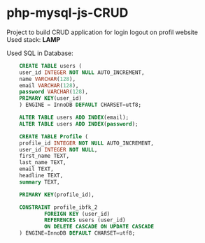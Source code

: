 # php-mysql-js-CRUD

Project to build CRUD application for login logout on profil website  
Used stack: **LAMP**

Used SQL in Database:
```sql
    CREATE TABLE users (
    user_id INTEGER NOT NULL AUTO_INCREMENT,
    name VARCHAR(128),
    email VARCHAR(128),
    password VARCHAR(128),
    PRIMARY KEY(user_id)
    ) ENGINE = InnoDB DEFAULT CHARSET=utf8;

    ALTER TABLE users ADD INDEX(email);
    ALTER TABLE users ADD INDEX(password);
```

```sql
    CREATE TABLE Profile (
    profile_id INTEGER NOT NULL AUTO_INCREMENT,
    user_id INTEGER NOT NULL,
    first_name TEXT,
    last_name TEXT,
    email TEXT,
    headline TEXT,
    summary TEXT,

    PRIMARY KEY(profile_id),

    CONSTRAINT profile_ibfk_2
            FOREIGN KEY (user_id)
            REFERENCES users (user_id)
            ON DELETE CASCADE ON UPDATE CASCADE
    ) ENGINE=InnoDB DEFAULT CHARSET=utf8;
```